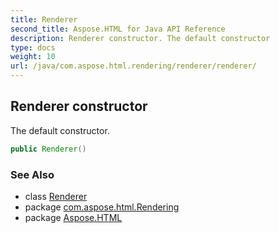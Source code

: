 ```yaml
---
title: Renderer
second_title: Aspose.HTML for Java API Reference
description: Renderer constructor. The default constructor
type: docs
weight: 10
url: /java/com.aspose.html.rendering/renderer/renderer/
---
```

## Renderer constructor

The default constructor.

```java
public Renderer()
```

### See Also

* class [Renderer](../)
* package [com.aspose.html.Rendering](../../renderer/)
* package [Aspose.HTML](../../../)

